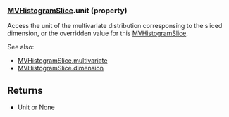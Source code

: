 ### [MVHistogramSlice](MVHistogramSlice.md).unit (property)




Access the unit of the multivariate distribution corresponsing to the
sliced dimension, or the overridden value for this [MVHistogramSlice](MVHistogramSlice.md).

See also:

* [MVHistogramSlice.multivariate](MVHistogramSlice.multivariate.md)
* [MVHistogramSlice.dimension](MVHistogramSlice.dimension.md)

Returns
---------
* Unit or None

